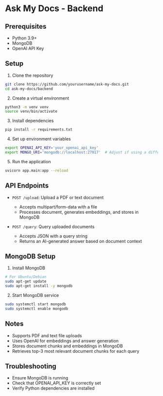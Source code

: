 # Ask My Docs - Backend

## Prerequisites
- Python 3.9+
- MongoDB
- OpenAI API Key

## Setup

1. Clone the repository
```bash
git clone https://github.com/yourusername/ask-my-docs.git
cd ask-my-docs/backend
```

2. Create a virtual environment
```bash
python3 -m venv venv
source venv/bin/activate
```

3. Install dependencies
```bash
pip install -r requirements.txt
```

4. Set up environment variables
```bash
export OPENAI_API_KEY='your_openai_api_key'
export MONGO_URI='mongodb://localhost:27017'  # Adjust if using a different MongoDB setup
```

5. Run the application
```bash
uvicorn app.main:app --reload
```

## API Endpoints

- `POST /upload`: Upload a PDF or text document
  - Accepts multipart/form-data with a file
  - Processes document, generates embeddings, and stores in MongoDB

- `POST /query`: Query uploaded documents
  - Accepts JSON with a query string
  - Returns an AI-generated answer based on document context

## MongoDB Setup

1. Install MongoDB
```bash
# For Ubuntu/Debian
sudo apt-get update
sudo apt-get install -y mongodb
```

2. Start MongoDB service
```bash
sudo systemctl start mongodb
sudo systemctl enable mongodb
```

## Notes
- Supports PDF and text file uploads
- Uses OpenAI for embeddings and answer generation
- Stores document chunks and embeddings in MongoDB
- Retrieves top-3 most relevant document chunks for each query

## Troubleshooting
- Ensure MongoDB is running
- Check that OPENAI_API_KEY is correctly set
- Verify Python dependencies are installed
